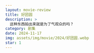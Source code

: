 ```yaml
---
layout: movie-review
title: 好团圆
description: >
  这种东西拍出来就是为了气观众的吗？
category: 剧集
date: 2024-11-17
img: assets/img/movie/2024/好团圆.webp
star: 1
---
```

